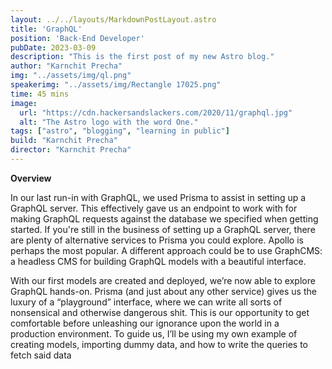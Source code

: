 ```yaml
---
layout: ../../layouts/MarkdownPostLayout.astro
title: 'GraphQL'
position: 'Back-End Developer'
pubDate: 2023-03-09
description: "This is the first post of my new Astro blog."
author: "Karnchit Precha"
img: "../assets/img/ql.png"
speakerimg: "../assets/img/Rectangle 17025.png"
time: 45 mins
image:
  url: "https://cdn.hackersandslackers.com/2020/11/graphql.jpg"
  alt: "The Astro logo with the word One."
tags: ["astro", "blogging", "learning in public"]
build: "Karnchit Precha"
director: "Karnchit Precha"
---
```


**Overview**

In our last run-in with GraphQL, we used Prisma to assist in setting up a GraphQL server. This effectively gave us an endpoint to work with for making GraphQL requests against the database we specified when getting started. If you're still in the business of setting up a GraphQL server, there are plenty of alternative services to Prisma you could explore. Apollo is perhaps the most popular. A different approach could be to use GraphCMS: a headless CMS for building GraphQL models with a beautiful interface.

With our first models are created and deployed, we’re now able to explore GraphQL hands-on. Prisma (and just about any other service) gives us the luxury of a “playground” interface, where we can write all sorts of nonsensical and otherwise dangerous shit. This is our opportunity to get comfortable before unleashing our ignorance upon the world in a production environment. To guide us, I’ll be using my own example of creating models, importing dummy data, and how to write the queries to fetch said data
